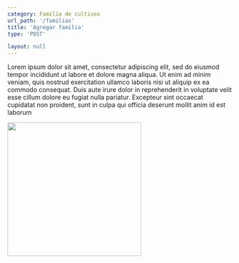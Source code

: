 ```yaml
---
category: Familia de cultivos
url_path: '/familias'
title: 'Agregar familia'
type: 'POST'

layout: null
---
```


Lorem ipsum dolor sit amet, consectetur adipiscing elit, sed do eiusmod tempor incididunt ut labore et dolore magna aliqua. Ut enim ad minim veniam, quis nostrud exercitation ullamco laboris nisi ut aliquip ex ea commodo consequat. Duis aute irure dolor in reprehenderit in voluptate velit esse cillum dolore eu fugiat nulla pariatur. Excepteur sint occaecat cupidatat non proident, sunt in culpa qui officia deserunt mollit anim id est laborum

<img src="../huerta-urbana/img/Screen Shot 2020-11-16 at 21.06.07.png" style="float: left; margin-right: 10px; width:300px; margin-bottom: 20px;" />
